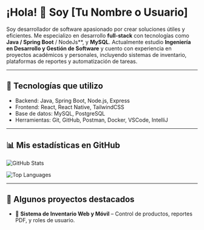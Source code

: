 # ¡Hola! 👋 Soy [Tu Nombre o Usuario]

Soy desarrollador de software apasionado por crear soluciones útiles y eficientes. Me especializo en desarrollo **full-stack** con tecnologías como **Java / Spring Boot** / NodeJs**, y **MySQL**. Actualmente estudio **Ingeniería en Desarrollo y Gestión de Software** y cuento con experiencia en proyectos académicos y personales, incluyendo sistemas de inventario, plataformas de reportes y automatización de tareas.

---

## 🚀 Tecnologías que utilizo

- Backend: Java, Spring Boot, Node.js, Express
- Frontend: React, React Native, TailwindCSS
- Base de datos: MySQL, PostgreSQL
- Herramientas: Git, GitHub, Postman, Docker, VSCode, IntelliJ

---

## 📊 Mis estadísticas en GitHub

![GitHub Stats](https://github-readme-stats.vercel.app/api?username=TU_USUARIO&show_icons=true&theme=radical&hide=contribs,prs)

![Top Languages](https://github-readme-stats.vercel.app/api/top-langs/?username=TU_USUARIO&layout=compact&theme=radical)

---

## 📌 Algunos proyectos destacados

- 🎯 **Sistema de Inventario Web y Móvil** – Control de productos, reportes PDF, y roles de usuario.
<!-- 📄 **Generador de reportes en PDF con membrete personalizado** – Usando React y @react-pdf/renderer. ->
- 🧾 **Automatización de facturas con código QR** – App móvil con escáner + automatización con Selenium.

---

## 📫 Contacto

- ✉️ Correo: [alexmillanguillen@gmail.com]

---

> *"La programación no es solo escribir código, es resolver problemas con creatividad y lógica."*

---

